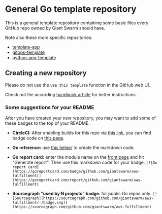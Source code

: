 # General Go template repository

This is a general template repository containing some basic files every GitHub repo owned by Giant Swarm should have.

Note also these more specific repositories:

- [template-app](https://github.com/giantswarm/template-app)
- [gitops-template](https://github.com/giantswarm/gitops-template)
- [python-app-template](https://github.com/giantswarm/python-app-template)

## Creating a new repository

Please do not use the `Use this template` function in the GitHub web UI.

Check out the according [handbook article](https://handbook.giantswarm.io/docs/dev-and-releng/repository/go/) for better instructions.

### Some suggestions for your README

After you have created your new repository, you may want to add some of these badges to the top of your README.

- **CircleCI:** After enabling builds for this repo via [this link](https://circleci.com/setup-project/gh/giantswarm/aws-fulfillment), you can find badge code on [this page](https://app.circleci.com/settings/project/github/giantswarm/aws-fulfillment/status-badges).

- **Go reference:** use [this helper](https://pkg.go.dev/badge/) to create the markdown code.

- **Go report card:** enter the module name on the [front page](https://goreportcard.com/) and hit "Generate report". Then use this markdown code for your badge: `[![Go report card](https://goreportcard.com/badge/github.com/giantswarm/aws-fulfillment)](https://goreportcard.com/report/github.com/giantswarm/aws-fulfillment)`

- **Sourcegraph "used by N projects" badge**: for public Go repos only: `[![Sourcegraph](https://sourcegraph.com/github.com/giantswarm/aws-fulfillment/-/badge.svg)](https://sourcegraph.com/github.com/giantswarm/aws-fulfillment)`
